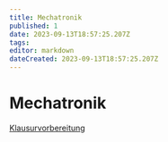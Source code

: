 ```yaml
---
title: Mechatronik
published: 1
date: 2023-09-13T18:57:25.207Z
tags: 
editor: markdown
dateCreated: 2023-09-13T18:57:25.207Z
---
```


# Mechatronik

[Klausurvorbereitung](/fom/semester-5/mechatronik/klausurvorbereitung.md)